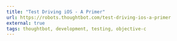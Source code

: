 ```yaml
---
title: "Test Driving iOS - A Primer"
url: https://robots.thoughtbot.com/test-driving-ios-a-primer
external: true
tags: thoughtbot, development, testing, objective-c
---
```

